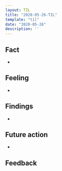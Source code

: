 ```yaml
---
layout: TIL
title: "2020-05-26-TIL"
template: "til"
date: "2020-05-26"
description: ''
---
```


## Fact

- 

## Feeling

- 

## Findings

- 

## Future action

- 

## Feedback
